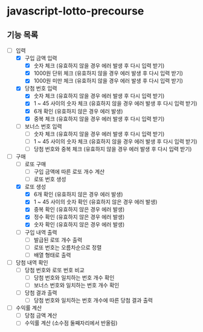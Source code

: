 # javascript-lotto-precourse

## 기능 목록

- [ ] 입력
  - [x] 구입 금액 입력
    - [x] 숫자 체크 (유효하지 않을 경우 에러 발생 후 다시 입력 받기)
    - [x] 1000원 단위 체크 (유효하지 않을 경우 에러 발생 후 다시 입력 받기)
    - [x] 1000원 미만 체크 (유효하지 않을 경우 에러 발생 후 다시 입력 받기)
  - [x] 당첨 번호 입력
    - [x] 숫자 체크 (유효하지 않을 경우 에러 발생 후 다시 입력 받기)
    - [x] 1 ~ 45 사이의 숫자 체크 (유효하지 않을 경우 에러 발생 후 다시 입력 받기)
    - [x] 6개 확인 (유효하지 않은 경우 에러 발생)
    - [x] 중복 체크 (유효하지 않을 경우 에러 발생 후 다시 입력 받기)
  - [ ] 보너스 번호 입력
    - [ ] 숫자 체크 (유효하지 않을 경우 에러 발생 후 다시 입력 받기)
    - [ ] 1 ~ 45 사이의 숫자 체크 (유효하지 않을 경우 에러 발생 후 다시 입력 받기)
    - [ ] 당첨 번호와 중복 체크 (유효하지 않을 경우 에러 발생 후 다시 입력 받기)
- [ ] 구매
  - [ ] 로또 구매
    - [ ] 구입 금액에 따른 로또 개수 계산
    - [ ] 로또 번호 생성
  - [x] 로또 생성
    - [x] 6개 확인 (유효하지 않은 경우 에러 발생)
    - [x] 1 ~ 45 사이의 숫자 확인 (유효하지 않은 경우 에러 발생)
    - [x] 중복 확인 (유효하지 않은 경우 에러 발생)
    - [x] 정수 확인 (유효하지 않은 경우 에러 발생)
    - [x] 숫자 확인 (유효하지 않은 경우 에러 발생)
  - [ ] 구입 내역 출력
    - [ ] 발급된 로또 개수 출력
    - [ ] 로또 번호는 오름차순으로 정렬
    - [ ] 배열 형태로 출력
- [ ] 당첨 내역 확인
  - [ ] 당첨 번호와 로또 번호 비교
    - [ ] 당첨 번호와 일치하는 번호 개수 확인
    - [ ] 보너스 번호와 일치하는 번호 개수 확인
  - [ ] 당첨 결과 출력
    - [ ] 당첨 번호와 일치하는 번호 개수에 따른 당첨 결과 출력
- [ ] 수익률 계산
  - [ ] 당첨 금액 계산
  - [ ] 수익률 계산 (소수점 둘째자리에서 반올림)

